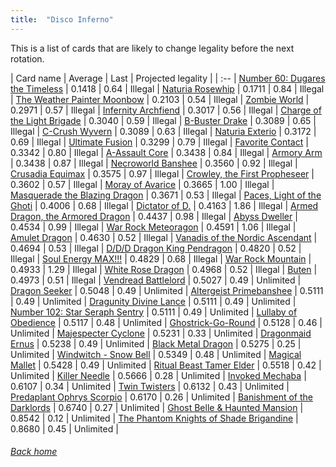 ```yaml
---
title:  "Disco Inferno"
---
```


This is a list of cards that are likely to change legality before the next rotation.

| Card name | Average | Last | Projected legality |
| :-- |
[Number 60: Dugares the Timeless](https://db.ygoprodeck.com/card/?search=Number%2060:%20Dugares%20the%20Timeless) | 0.1418 | 0.64 | Illegal |
[Naturia Rosewhip](https://db.ygoprodeck.com/card/?search=Naturia%20Rosewhip) | 0.1711 | 0.84 | Illegal |
[The Weather Painter Moonbow](https://db.ygoprodeck.com/card/?search=The%20Weather%20Painter%20Moonbow) | 0.2103 | 0.54 | Illegal |
[Zombie World](https://db.ygoprodeck.com/card/?search=Zombie%20World) | 0.2971 | 0.57 | Illegal |
[Infernity Archfiend](https://db.ygoprodeck.com/card/?search=Infernity%20Archfiend) | 0.3017 | 0.56 | Illegal |
[Charge of the Light Brigade](https://db.ygoprodeck.com/card/?search=Charge%20of%20the%20Light%20Brigade) | 0.3040 | 0.59 | Illegal |
[B-Buster Drake](https://db.ygoprodeck.com/card/?search=B-Buster%20Drake) | 0.3089 | 0.65 | Illegal |
[C-Crush Wyvern](https://db.ygoprodeck.com/card/?search=C-Crush%20Wyvern) | 0.3089 | 0.63 | Illegal |
[Naturia Exterio](https://db.ygoprodeck.com/card/?search=Naturia%20Exterio) | 0.3172 | 0.69 | Illegal |
[Ultimate Fusion](https://db.ygoprodeck.com/card/?search=Ultimate%20Fusion) | 0.3299 | 0.79 | Illegal |
[Favorite Contact](https://db.ygoprodeck.com/card/?search=Favorite%20Contact) | 0.3342 | 0.80 | Illegal |
[A-Assault Core](https://db.ygoprodeck.com/card/?search=A-Assault%20Core) | 0.3438 | 0.84 | Illegal |
[Armory Arm](https://db.ygoprodeck.com/card/?search=Armory%20Arm) | 0.3438 | 0.87 | Illegal |
[Necroworld Banshee](https://db.ygoprodeck.com/card/?search=Necroworld%20Banshee) | 0.3560 | 0.92 | Illegal |
[Crusadia Equimax](https://db.ygoprodeck.com/card/?search=Crusadia%20Equimax) | 0.3575 | 0.97 | Illegal |
[Crowley, the First Propheseer](https://db.ygoprodeck.com/card/?search=Crowley,%20the%20First%20Propheseer) | 0.3602 | 0.57 | Illegal |
[Moray of Avarice](https://db.ygoprodeck.com/card/?search=Moray%20of%20Avarice) | 0.3665 | 1.00 | Illegal |
[Masquerade the Blazing Dragon](https://db.ygoprodeck.com/card/?search=Masquerade%20the%20Blazing%20Dragon) | 0.3671 | 0.53 | Illegal |
[Paces, Light of the Ghoti](https://db.ygoprodeck.com/card/?search=Paces,%20Light%20of%20the%20Ghoti) | 0.4006 | 0.68 | Illegal |
[Dictator of D.](https://db.ygoprodeck.com/card/?search=Dictator%20of%20D.) | 0.4163 | 1.86 | Illegal |
[Armed Dragon, the Armored Dragon](https://db.ygoprodeck.com/card/?search=Armed%20Dragon,%20the%20Armored%20Dragon) | 0.4437 | 0.98 | Illegal |
[Abyss Dweller](https://db.ygoprodeck.com/card/?search=Abyss%20Dweller) | 0.4534 | 0.99 | Illegal |
[War Rock Meteoragon](https://db.ygoprodeck.com/card/?search=War%20Rock%20Meteoragon) | 0.4591 | 1.06 | Illegal |
[Amulet Dragon](https://db.ygoprodeck.com/card/?search=Amulet%20Dragon) | 0.4630 | 0.52 | Illegal |
[Vanadis of the Nordic Ascendant](https://db.ygoprodeck.com/card/?search=Vanadis%20of%20the%20Nordic%20Ascendant) | 0.4694 | 0.53 | Illegal |
[D/D/D Dragon King Pendragon](https://db.ygoprodeck.com/card/?search=D/D/D%20Dragon%20King%20Pendragon) | 0.4820 | 0.52 | Illegal |
[Soul Energy MAX!!!](https://db.ygoprodeck.com/card/?search=Soul%20Energy%20MAX!!!) | 0.4829 | 0.68 | Illegal |
[War Rock Mountain](https://db.ygoprodeck.com/card/?search=War%20Rock%20Mountain) | 0.4933 | 1.29 | Illegal |
[White Rose Dragon](https://db.ygoprodeck.com/card/?search=White%20Rose%20Dragon) | 0.4968 | 0.52 | Illegal |
[Buten](https://db.ygoprodeck.com/card/?search=Buten) | 0.4973 | 0.51 | Illegal |
[Vendread Battlelord](https://db.ygoprodeck.com/card/?search=Vendread%20Battlelord) | 0.5027 | 0.49 | Unlimited |
[Dragon Seeker](https://db.ygoprodeck.com/card/?search=Dragon%20Seeker) | 0.5048 | 0.49 | Unlimited |
[Altergeist Primebanshee](https://db.ygoprodeck.com/card/?search=Altergeist%20Primebanshee) | 0.5111 | 0.49 | Unlimited |
[Dragunity Divine Lance](https://db.ygoprodeck.com/card/?search=Dragunity%20Divine%20Lance) | 0.5111 | 0.49 | Unlimited |
[Number 102: Star Seraph Sentry](https://db.ygoprodeck.com/card/?search=Number%20102:%20Star%20Seraph%20Sentry) | 0.5111 | 0.49 | Unlimited |
[Lullaby of Obedience](https://db.ygoprodeck.com/card/?search=Lullaby%20of%20Obedience) | 0.5117 | 0.48 | Unlimited |
[Ghostrick-Go-Round](https://db.ygoprodeck.com/card/?search=Ghostrick-Go-Round) | 0.5128 | 0.46 | Unlimited |
[Majespecter Cyclone](https://db.ygoprodeck.com/card/?search=Majespecter%20Cyclone) | 0.5231 | 0.33 | Unlimited |
[Dragonmaid Ernus](https://db.ygoprodeck.com/card/?search=Dragonmaid%20Ernus) | 0.5238 | 0.49 | Unlimited |
[Black Metal Dragon](https://db.ygoprodeck.com/card/?search=Black%20Metal%20Dragon) | 0.5275 | 0.25 | Unlimited |
[Windwitch - Snow Bell](https://db.ygoprodeck.com/card/?search=Windwitch%20-%20Snow%20Bell) | 0.5349 | 0.48 | Unlimited |
[Magical Mallet](https://db.ygoprodeck.com/card/?search=Magical%20Mallet) | 0.5428 | 0.49 | Unlimited |
[Ritual Beast Tamer Elder](https://db.ygoprodeck.com/card/?search=Ritual%20Beast%20Tamer%20Elder) | 0.5518 | 0.42 | Unlimited |
[Killer Needle](https://db.ygoprodeck.com/card/?search=Killer%20Needle) | 0.5666 | 0.28 | Unlimited |
[Invoked Mechaba](https://db.ygoprodeck.com/card/?search=Invoked%20Mechaba) | 0.6107 | 0.34 | Unlimited |
[Twin Twisters](https://db.ygoprodeck.com/card/?search=Twin%20Twisters) | 0.6132 | 0.43 | Unlimited |
[Predaplant Ophrys Scorpio](https://db.ygoprodeck.com/card/?search=Predaplant%20Ophrys%20Scorpio) | 0.6170 | 0.26 | Unlimited |
[Banishment of the Darklords](https://db.ygoprodeck.com/card/?search=Banishment%20of%20the%20Darklords) | 0.6740 | 0.27 | Unlimited |
[Ghost Belle & Haunted Mansion](https://db.ygoprodeck.com/card/?search=Ghost%20Belle%20%26%20Haunted%20Mansion) | 0.8542 | 0.12 | Unlimited |
[The Phantom Knights of Shade Brigandine](https://db.ygoprodeck.com/card/?search=The%20Phantom%20Knights%20of%20Shade%20Brigandine) | 0.8680 | 0.45 | Unlimited |

###### [Back home](index)
